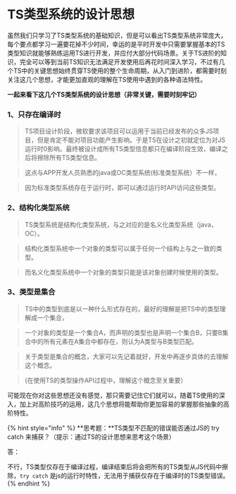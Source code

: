 # TS类型系统的设计思想

虽然我们只学习了TS类型系统的基础知识，但是可以看出TS类型系统非常庞大，每个要点都学习一遍要花掉不少时间，幸运的是平时开发中只需要掌握基本的TS类型知识就能够熟练运用TS进行开发，并应付大部分代码场景。关于TS进阶的知识，完全可以等到当前TS知识无法满足开发使用后再花时间深入学习，不过有几个TS中的关键思想始终贯穿TS使用的整个生命周期，从入门到进阶，都需要时刻关注这几个思想，才能更加直观的理解在TS使用中遇到的各种语法特性。 

**一起来看下这几个TS类型系统的设计思想（非常关键，需要时刻牢记）**

### **1、只存在编译时**

> TS项目设计阶段，微软要求该项目可以运用于当前已经发布的众多JS项目，但是肯定不能对项目功能产生影响。于是TS在设计之初就定位为对JS运行时0影响。最终被设计成所有TS类型信息都只在编译阶段生效，编译之后将擦除所有TS类型信息。

> 这点与APP开发人员熟悉的java或OC类型系统\(标准类型系统）不一样，

> 因为标准类型系统存在于运行时，即可以通过运行时API访问这些类型。

### **2、结构化类型系统**

> TS类型系统是结构化类型系统，与之对应的是名义化类型系统（java，OC）。

> 结构化类型系统中一个对象的类型可以属于任何一个结构上与之一致的类型。

> 而名义化类型系统中一个对象的类型只能是该对象创建时候使用的类型。

### **3、类型是集合**

> TS中的类型到底是以一种什么形式存在的，最好的理解是把TS中的类型理解成一个集合，

> 一个对象的类型是一个集合A，而声明的类型也是声明一个集合B，只要B集合中的所有元素在A集合中都存在，则认为A类型与B类型匹配。

> 关于类型是集合的概念，大家可以先记着就好，开发中再逐步具体的去理解这个概念。

> \(在使用TS的类型操作API过程中，理解这个概念至关重要）

可能现在你对这些思想还没有感觉，那只需要记住它们就可以，随着TS使用的深入，加上对高阶技巧的运用，这几个思想将能帮助你更加容易的掌握那些抽象的高阶特性。



{% hint style="info" %}
**思考题：**TS类型不匹配的错误能否通过JS的 try catch 来捕获？（提示：通过TS的设计思想来思考这个场景）

答：

不行，TS类型仅存在于编译过程，编译结束后将会把所有的TS类型从JS代码中擦除，`try catch` 是js的运行时特性，无法用于捕获仅存在于编译时的TS类型错误。
{% endhint %}


